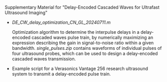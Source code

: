 Supplementary Material for "Delay-Encoded Cascaded Waves for Ultrafast Ultrasound Imaging"

- _DE_CW_delay_optimization_CN_GL_20240711.m_
  
  Optimization algorithm to determine the interpulse delays in a delay-encoded cascaded waves pulse train, by numerically maximizing an expression describing the gain in signal-to-noise ratio within a given bandwidth.
  _single_pulses.zip_ contains waveforms of individual pulses of four ultrasound probes, which can be used to design a delay-encoded cascaded waves transmission.
  
- Example script for a Verasonics Vantage 256 research ultrasound system to transmit a delay-encoded pulse train.
